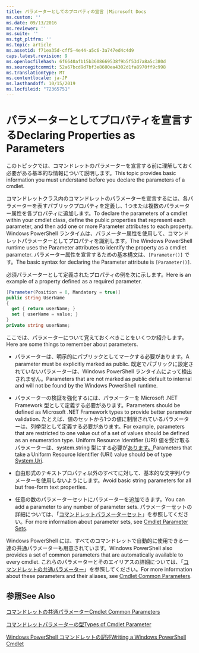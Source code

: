 ```yaml
---
title: パラメーターとしてのプロパティの宣言 |Microsoft Docs
ms.custom: ''
ms.date: 09/13/2016
ms.reviewer: ''
ms.suite: ''
ms.tgt_pltfrm: ''
ms.topic: article
ms.assetid: f71ea35d-cff5-4e44-a5c6-3a747ed4c4d9
caps.latest.revision: 9
ms.openlocfilehash: 6f6640afb15b3608669538f9b5f53d7a8a5c380d
ms.sourcegitcommit: 52a67bcd9d7bf3e8600ea4302d1fa8970ff9c998
ms.translationtype: MT
ms.contentlocale: ja-JP
ms.lasthandoff: 10/15/2019
ms.locfileid: "72365751"
---
```

# <a name="declaring-properties-as-parameters"></a><span data-ttu-id="56d55-102">パラメーターとしてプロパティを宣言する</span><span class="sxs-lookup"><span data-stu-id="56d55-102">Declaring Properties as Parameters</span></span>

<span data-ttu-id="56d55-103">このトピックでは、コマンドレットのパラメーターを宣言する前に理解しておく必要がある基本的な情報について説明します。</span><span class="sxs-lookup"><span data-stu-id="56d55-103">This topic provides basic information you must understand before you declare the parameters of a cmdlet.</span></span>

<span data-ttu-id="56d55-104">コマンドレットクラス内のコマンドレットのパラメーターを宣言するには、各パラメーターを表すパブリックプロパティを定義し、1つまたは複数のパラメーター属性を各プロパティに追加します。</span><span class="sxs-lookup"><span data-stu-id="56d55-104">To declare the parameters of a cmdlet within your cmdlet class, define the public properties that represent each parameter, and then add one or more Parameter attributes to each property.</span></span> <span data-ttu-id="56d55-105">Windows PowerShell ランタイムは、パラメーター属性を使用して、コマンドレットパラメーターとしてプロパティを識別します。</span><span class="sxs-lookup"><span data-stu-id="56d55-105">The Windows PowerShell runtime uses the Parameter attributes to identify the property as a cmdlet parameter.</span></span> <span data-ttu-id="56d55-106">パラメーター属性を宣言するための基本構文は、`[Parameter()]` です。</span><span class="sxs-lookup"><span data-stu-id="56d55-106">The basic syntax for declaring the Parameter attribute is `[Parameter()]`.</span></span>

<span data-ttu-id="56d55-107">必須パラメーターとして定義されたプロパティの例を次に示します。</span><span class="sxs-lookup"><span data-stu-id="56d55-107">Here is an example of a property defined as a required parameter.</span></span>

```csharp
[Parameter(Position = 0, Mandatory = true)]
public string UserName
{
  get { return userName; }
  set { userName = value; }
}
private string userName;
```

<span data-ttu-id="56d55-108">ここでは、パラメーターについて覚えておくべきことをいくつか紹介します。</span><span class="sxs-lookup"><span data-stu-id="56d55-108">Here are some things to remember about parameters.</span></span>

- <span data-ttu-id="56d55-109">パラメーターは、明示的にパブリックとしてマークする必要があります。</span><span class="sxs-lookup"><span data-stu-id="56d55-109">A parameter must be explicitly marked as public.</span></span> <span data-ttu-id="56d55-110">既定でパブリックに設定されていないパラメーターは、Windows PowerShell ランタイムによって検出されません。</span><span class="sxs-lookup"><span data-stu-id="56d55-110">Parameters that are not marked as public default to internal and will not be found by the Windows PowerShell runtime.</span></span>

- <span data-ttu-id="56d55-111">パラメーターの検証を強化するには、パラメーターを Microsoft .NET Framework 型として定義する必要があります。</span><span class="sxs-lookup"><span data-stu-id="56d55-111">Parameters should be defined as Microsoft .NET Framework types to provide better parameter validation.</span></span> <span data-ttu-id="56d55-112">たとえば、値のセットから1つの値に制限されているパラメーターは、列挙型として定義する必要があります。</span><span class="sxs-lookup"><span data-stu-id="56d55-112">For example, parameters that are restricted to one value out of a set of values should be defined as an enumeration type.</span></span> <span data-ttu-id="56d55-113">Uniform Resource Identifier (URI) 値を受け取るパラメーターは、system.string 型にする必要が[あります。](/dotnet/api/System.Uri)</span><span class="sxs-lookup"><span data-stu-id="56d55-113">Parameters that take a Uniform Resource Identifier (URI) value should be of type [System.Uri](/dotnet/api/System.Uri).</span></span>

- <span data-ttu-id="56d55-114">自由形式のテキストプロパティ以外のすべてに対して、基本的な文字列パラメーターを使用しないようにします。</span><span class="sxs-lookup"><span data-stu-id="56d55-114">Avoid basic string parameters for all but free-form text properties.</span></span>

- <span data-ttu-id="56d55-115">任意の数のパラメーターセットにパラメーターを追加できます。</span><span class="sxs-lookup"><span data-stu-id="56d55-115">You can add a parameter to any number of parameter sets.</span></span> <span data-ttu-id="56d55-116">パラメーターセットの詳細については、「[コマンドレットパラメーターセット](./cmdlet-parameter-sets.md)」を参照してください。</span><span class="sxs-lookup"><span data-stu-id="56d55-116">For more information about parameter sets, see [Cmdlet Parameter Sets](./cmdlet-parameter-sets.md).</span></span>

<span data-ttu-id="56d55-117">Windows PowerShell には、すべてのコマンドレットで自動的に使用できる一連の共通パラメーターも用意されています。</span><span class="sxs-lookup"><span data-stu-id="56d55-117">Windows PowerShell also provides a set of common parameters that are automatically available to every cmdlet.</span></span> <span data-ttu-id="56d55-118">これらのパラメーターとそのエイリアスの詳細については、「[コマンドレットの共通パラメーター](./common-parameter-names.md)」を参照してください。</span><span class="sxs-lookup"><span data-stu-id="56d55-118">For more information about these parameters and their aliases, see [Cmdlet Common Parameters](./common-parameter-names.md).</span></span>

## <a name="see-also"></a><span data-ttu-id="56d55-119">参照</span><span class="sxs-lookup"><span data-stu-id="56d55-119">See Also</span></span>

[<span data-ttu-id="56d55-120">コマンドレットの共通パラメーター</span><span class="sxs-lookup"><span data-stu-id="56d55-120">Cmdlet Common Parameters</span></span>](./common-parameter-names.md)

[<span data-ttu-id="56d55-121">コマンドレットパラメーターの型</span><span class="sxs-lookup"><span data-stu-id="56d55-121">Types of Cmdlet Parameter</span></span>](./types-of-cmdlet-parameters.md)

[<span data-ttu-id="56d55-122">Windows PowerShell コマンドレットの記述</span><span class="sxs-lookup"><span data-stu-id="56d55-122">Writing a Windows PowerShell Cmdlet</span></span>](./writing-a-windows-powershell-cmdlet.md)
